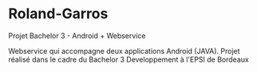 # Roland-Garros
Projet Bachelor 3 - Android + Webservice

Webservice qui accompagne deux applications Android (JAVA).
Projet réalisé dans le cadre du Bachelor 3 Developpement à l'EPSI de Bordeaux

